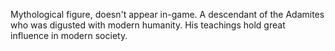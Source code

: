 Mythological figure, doesn't appear in-game. A descendant of the Adamites who was digusted with modern humanity. His teachings hold great influence in modern society.